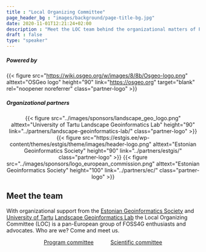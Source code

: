 ```yaml
---
title : "Local Organizing Committee"
page_header_bg : "images/background/page-title-bg.jpg"
date: 2020-11-01T12:21:24+02:00
description : "Meet the LOC team behind the organizational matters of FOSS4G Europe 2024."
draft : false
type: "speaker"
---
```


<style>
  .partner-logo img {
    padding: 10px 20px 10px 20px;
    border: 1px solid #fff;
  }
  .partner-logo img:hover{
    border-color: #f06a36;
  }
</style>

##### Powered by

{{< figure
    src="https://wiki.osgeo.org/w/images/8/8b/Osgeo-logo.png"
    alttext="OSGeo logo"
    height="90"
    link="https://osgeo.org"
    target="blank"
    rel="noopener noreferrer"
    class="partner-logo" >}}

##### Organizational partners
<center>
   {{<
        figure
        src="../images/sponsors/landscape_geo_logo.png"
        alttext="University of Tartu Landscape Geoinformatics Lab"
        height="90"
        link="../partners/landscape-geoinformatics-lab/"
        class="partner-logo"
    >}}
    {{<
        figure
        src="https://estgis.ee/wp-content/themes/estgis/theme/images/header-logo.png"
        alttext="Estonian Geoinformatics Society"
        height="90"
        link="../partners/estgis/"
        class="partner-logo"
    >}}
    {{<
        figure
        src="../images/sponsors/logo_european_commission.png"
        alttext="Estonian Geoinformatics Society"
        height="100"
        link="../partners/ec/"
        class="partner-logo"
    >}}

</center>

## Meet the team

With organizational support from the
<u>[Estonian Geoinformatics Society](https://estgis.ee/en)</u>
and <u>[University of Tartu](https://ut.ee/en)</u>
<u>[Landscape Geoinformatics Lab](https://landscape-geoinformatics.ut.ee/)</u>
the Local Organizing Committee (LOC) is a pan-European group of FOSS4G
enthusiasts and advocates. Who are we? Come and meet us.

<center>
    <a href="../program-committee/"
        class="btn btn-primary btn-lg"
        style="padding:15px;margin-top:30px;margin-bottom:30px;margin-right:5px;margin-left:5px">
    <span>Program committee</span></a>
    <a href="../scientific-committee/"
        class="btn btn-primary btn-lg"
        style="padding:15px;margin-top:30px;margin-bottom:30px;margin-right:5px;margin-left:5px">
    <span>Scientific committee</span></a>
</center>
